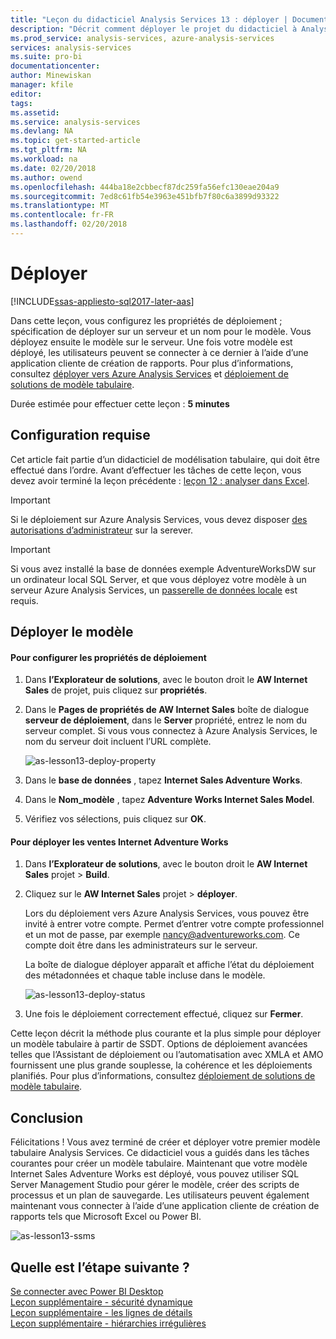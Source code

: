 ```yaml
---
title: "Leçon du didacticiel Analysis Services 13 : déployer | Documents Microsoft"
description: "Décrit comment déployer le projet du didacticiel à Analysis Services."
ms.prod_service: analysis-services, azure-analysis-services
services: analysis-services
ms.suite: pro-bi
documentationcenter: 
author: Minewiskan
manager: kfile
editor: 
tags: 
ms.assetid: 
ms.service: analysis-services
ms.devlang: NA
ms.topic: get-started-article
ms.tgt_pltfrm: NA
ms.workload: na
ms.date: 02/20/2018
ms.author: owend
ms.openlocfilehash: 444ba18e2cbbecf87dc259fa56efc130eae204a9
ms.sourcegitcommit: 7ed8c61fb54e3963e451bfb7f80c6a3899d93322
ms.translationtype: MT
ms.contentlocale: fr-FR
ms.lasthandoff: 02/20/2018
---
```

# <a name="deploy"></a>Déployer

[!INCLUDE[ssas-appliesto-sql2017-later-aas](../../includes/ssas-appliesto-sql2017-later-aas.md)]

Dans cette leçon, vous configurez les propriétés de déploiement ; spécification de déployer sur un serveur et un nom pour le modèle. Vous déployez ensuite le modèle sur le serveur. Une fois votre modèle est déployé, les utilisateurs peuvent se connecter à ce dernier à l’aide d’une application cliente de création de rapports. Pour plus d’informations, consultez [déployer vers Azure Analysis Services](https://docs.microsoft.com/azure/analysis-services/analysis-services-deploy) et [déploiement de solutions de modèle tabulaire](../tabular-models/tabular-model-solution-deployment-ssas-tabular.md).  
  
Durée estimée pour effectuer cette leçon : **5 minutes**  
  
## <a name="prerequisites"></a>Configuration requise  

Cet article fait partie d’un didacticiel de modélisation tabulaire, qui doit être effectué dans l’ordre. Avant d’effectuer les tâches de cette leçon, vous devez avoir terminé la leçon précédente : [leçon 12 : analyser dans Excel](../tutorial-tabular-1400/as-lesson-12-analyze-in-excel.md).  

> [!IMPORTANT]  
> Si le déploiement sur Azure Analysis Services, vous devez disposer [des autorisations d’administrateur](https://docs.microsoft.com/azure/analysis-services/analysis-services-server-admins) sur la serever.  

> [!IMPORTANT]  
> Si vous avez installé la base de données exemple AdventureWorksDW sur un ordinateur local SQL Server, et que vous déployez votre modèle à un serveur Azure Analysis Services, un [passerelle de données locale](https://docs.microsoft.com/azure/analysis-services/analysis-services-gateway) est requis.
  
## <a name="deploy-the-model"></a>Déployer le modèle  
  
#### <a name="to-configure-deployment-properties"></a>Pour configurer les propriétés de déploiement  

  
1.  Dans **l’Explorateur de solutions**, avec le bouton droit le **AW Internet Sales** de projet, puis cliquez sur **propriétés**.  
  
2.  Dans le **Pages de propriétés de AW Internet Sales** boîte de dialogue **serveur de déploiement**, dans le **Server** propriété, entrez le nom du serveur complet. Si vous vous connectez à Azure Analysis Services, le nom du serveur doit incluent l’URL complète.

    ![as-lesson13-deploy-property](../tutorial-tabular-1400/media/as-lesson13-deploy-property.png)
  
3.  Dans le **base de données** , tapez **Internet Sales Adventure Works**.  
  
4.  Dans le **Nom_modèle** , tapez **Adventure Works Internet Sales Model**.  
  
5.  Vérifiez vos sélections, puis cliquez sur **OK**.  
  
#### <a name="to-deploy-the-adventure-works-internet-sales"></a>Pour déployer les ventes Internet Adventure Works
  
1.  Dans **l’Explorateur de solutions**, avec le bouton droit le **AW Internet Sales** projet > **Build**.  

2.  Cliquez sur le **AW Internet Sales** projet > **déployer**.

    Lors du déploiement vers Azure Analysis Services, vous pouvez être invité à entrer votre compte. Permet d’entrer votre compte professionnel et un mot de passe, par exemple nancy@adventureworks.com. Ce compte doit être dans les administrateurs sur le serveur.
  
    La boîte de dialogue déployer apparaît et affiche l’état du déploiement des métadonnées et chaque table incluse dans le modèle.  
    
    ![as-lesson13-deploy-status](../tutorial-tabular-1400/media/as-lesson13-deploy-status.png)
  
3. Une fois le déploiement correctement effectué, cliquez sur **Fermer**.  
  

Cette leçon décrit la méthode plus courante et la plus simple pour déployer un modèle tabulaire à partir de SSDT. Options de déploiement avancées telles que l’Assistant de déploiement ou l’automatisation avec XMLA et AMO fournissent une plus grande souplesse, la cohérence et les déploiements planifiés. Pour plus d’informations, consultez [déploiement de solutions de modèle tabulaire](../tabular-models/tabular-model-solution-deployment-ssas-tabular.md).

## <a name="conclusion"></a>Conclusion  
Félicitations ! Vous avez terminé de créer et déployer votre premier modèle tabulaire Analysis Services. Ce didacticiel vous a guidés dans les tâches courantes pour créer un modèle tabulaire. Maintenant que votre modèle Internet Sales Adventure Works est déployé, vous pouvez utiliser SQL Server Management Studio pour gérer le modèle, créer des scripts de processus et un plan de sauvegarde. Les utilisateurs peuvent également maintenant vous connecter à l’aide d’une application cliente de création de rapports tels que Microsoft Excel ou Power BI.  

![as-lesson13-ssms](../tutorial-tabular-1400/media/as-lesson13-ssms.png)
  
  
  
## <a name="whats-next"></a>Quelle est l’étape suivante ?
[Se connecter avec Power BI Desktop](https://docs.microsoft.com/azure/analysis-services/analysis-services-connect-pbi)   
[Leçon supplémentaire - sécurité dynamique](../tutorial-tabular-1400/as-supplemental-lesson-dynamic-security.md)   
[Leçon supplémentaire - les lignes de détails](../tutorial-tabular-1400/as-supplemental-lesson-detail-rows.md)   
[Leçon supplémentaire - hiérarchies irrégulières](../tutorial-tabular-1400/as-supplemental-lesson-ragged-hierarchies.md)   

